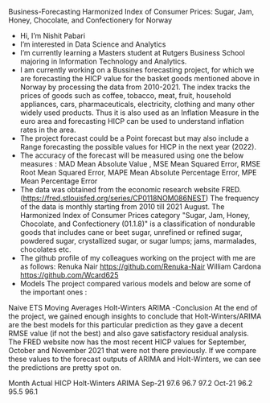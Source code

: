 Business-Forecasting Harmonized Index of Consumer Prices: Sugar, Jam, Honey, Chocolate, and Confectionery for Norway
- Hi, I’m Nishit Pabari
- I’m interested in Data Science and Analytics
- I’m currently learning a Masters student at Rutgers Business School majoring in Information Technology and Analytics. 
- I am currently working on a Bussines forecasting project, for which we are forecasting the HICP value for the basket goods mentioned above in Norway by processing the data from 2010-2021. The index tracks the prices of goods such as coffee, tobacco, meat, fruit, household appliances, cars, pharmaceuticals, electricity, clothing and many other widely used products. Thus it is also used as an Inflation Measure in the euro area and forecasting HICP can be used to understand inflation rates in the area.
- The project forecast could be a Point forecast but may also include a Range forecasting the possible values for HICP in the next year (2022).
- The accuracy of the forecast will be measured using one the below measures : MAD Mean Absolute Value , MSE Mean Squared Error, RMSE Root Mean Squared Error, MAPE Mean Absolute Percentage Error, MPE Mean Percentage Error
- The data was obtained from the economic research website FRED. (https://fred.stlouisfed.org/series/CP0118NOM086NEST) The frequency of the data is monthly starting from 2010 till 2021 August. The Harmonized Index of Consumer Prices category "Sugar, Jam, Honey, Chocolate, and Confectionery (01.1.8)" is a classification of nondurable goods that includes cane or beet sugar, unrefined or refined sugar, powdered sugar, crystallized sugar, or sugar lumps; jams, marmalades, chocolates etc.
- The github profile of my colleagues working on the project with me are as follows: 
Renuka Nair https://github.com/Renuka-Nair
William Cardona https://github.com/Wcard625
- Models
The project compared various models and below are some of the important ones :

Naive
ETS
Moving Averages
Holt-Winters
ARIMA
-Conclusion
At the end of the project, we gained enough insights to conclude that Holt-Winters/ARIMA are the best models for this particular prediction as they gave a decent RMSE value (if not the best) and also gave satisfactory residual analysis. The FRED website now has the most recent HICP values for September, October and November 2021 that were not there previously. If we compare these values to the forecast outputs of ARIMA and Holt-Winters, we can see the predictions are pretty spot on.

Month	  Actual HICP	Holt-Winters	ARIMA
Sep-21	 97.6	         96.7	      97.2
Oct-21	 96.2	         95.5	      96.1
